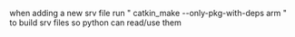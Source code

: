 when adding a new srv file run "
catkin_make --only-pkg-with-deps arm
" to build srv files so python can read/use them 